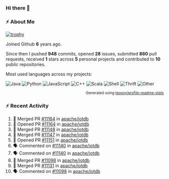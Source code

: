### Hi there 👋

### :zap: About Me

[![trophy](https://github-profile-trophy.vercel.app/?username=HTHou&theme=onedark)](https://github.com/ryo-ma/github-profile-trophy)
   
Joined Github **6** years ago.

Since then I pushed **948** commits, opened **28** issues, submitted **860** pull requests, received **1** stars across **5** personal projects and contributed to **10** public repositories.

Most used languages across my projects:

![Java](https://img.shields.io/static/v1?style=flat-square&label=%E2%A0%80&color=555&labelColor=%23b07219&message=Java%EF%B8%B195.4%25)
![Python](https://img.shields.io/static/v1?style=flat-square&label=%E2%A0%80&color=555&labelColor=%233572A5&message=Python%EF%B8%B11.2%25)
![JavaScript](https://img.shields.io/static/v1?style=flat-square&label=%E2%A0%80&color=555&labelColor=%23f1e05a&message=JavaScript%EF%B8%B10.7%25)
![C++](https://img.shields.io/static/v1?style=flat-square&label=%E2%A0%80&color=555&labelColor=%23f34b7d&message=C%2B%2B%EF%B8%B10.5%25)
![Scala](https://img.shields.io/static/v1?style=flat-square&label=%E2%A0%80&color=555&labelColor=%23c22d40&message=Scala%EF%B8%B10.4%25)
![Shell](https://img.shields.io/static/v1?style=flat-square&label=%E2%A0%80&color=555&labelColor=%2389e051&message=Shell%EF%B8%B10.3%25)
![Thrift](https://img.shields.io/static/v1?style=flat-square&label=%E2%A0%80&color=555&labelColor=%23D12127&message=Thrift%EF%B8%B10.3%25)
![Other](https://img.shields.io/static/v1?style=flat-square&label=%E2%A0%80&color=555&labelColor=%23ededed&message=Other%EF%B8%B10.8%25)

<p align="right"><sub>Generated using <a href="https://github.com/marketplace/actions/profile-readme-stats">teoxoy/profile-readme-stats</a></sub></p>


<!--![](https://github.com/HTHou/HTHou/blob/output/github-contribution-grid-snake.svg)-->

<!--![Haonan Hou's github stats](https://github-readme-stats.vercel.app/api?username=HTHou&count_private=true&show_icons=true&theme=onedark)-->

<!--![Haonan Hou's wakatime stats](https://github-readme-stats.vercel.app/api/wakatime?username=HTHou&layout=compact&theme=onedark)-->

<!--![Top Langs](https://github-readme-stats.vercel.app/api/top-langs/?username=HTHou&theme=onedark&layout=compact)-->

### :zap: Recent Activity
<!--START_SECTION:activity-->
1. 🎉 Merged PR [#11164](https://github.com/apache/iotdb/pull/11164) in [apache/iotdb](https://github.com/apache/iotdb)
2. 💪 Opened PR [#11164](https://github.com/apache/iotdb/pull/11164) in [apache/iotdb](https://github.com/apache/iotdb)
3. 🎉 Merged PR [#11148](https://github.com/apache/iotdb/pull/11148) in [apache/iotdb](https://github.com/apache/iotdb)
4. 🎉 Merged PR [#11147](https://github.com/apache/iotdb/pull/11147) in [apache/iotdb](https://github.com/apache/iotdb)
5. 💪 Opened PR [#11151](https://github.com/apache/iotdb/pull/11151) in [apache/iotdb](https://github.com/apache/iotdb)
6. 🗣 Commented on [#11140](https://github.com/apache/iotdb/issues/11140#issuecomment-1720411657) in [apache/iotdb](https://github.com/apache/iotdb)
7. 🗣 Commented on [#11140](https://github.com/apache/iotdb/issues/11140#issuecomment-1720375403) in [apache/iotdb](https://github.com/apache/iotdb)
8. 🎉 Merged PR [#11098](https://github.com/apache/iotdb/pull/11098) in [apache/iotdb](https://github.com/apache/iotdb)
9. 🎉 Merged PR [#11131](https://github.com/apache/iotdb/pull/11131) in [apache/iotdb](https://github.com/apache/iotdb)
10. 🗣 Commented on [#11098](https://github.com/apache/iotdb/pull/11098#issuecomment-1715465767) in [apache/iotdb](https://github.com/apache/iotdb)
<!--END_SECTION:activity-->

<!--
**HTHou/HTHou** is a ✨ _special_ ✨ repository because its `README.md` (this file) appears on your GitHub profile.

Here are some ideas to get you started:

- 🔭 I’m currently working on ...
- 🌱 I’m currently learning ...
- 👯 I’m looking to collaborate on ...
- 🤔 I’m looking for help with ...
- 💬 Ask me about ...
- 📫 How to reach me: ...
- 😄 Pronouns: ...
- ⚡ Fun fact: ...
-->
